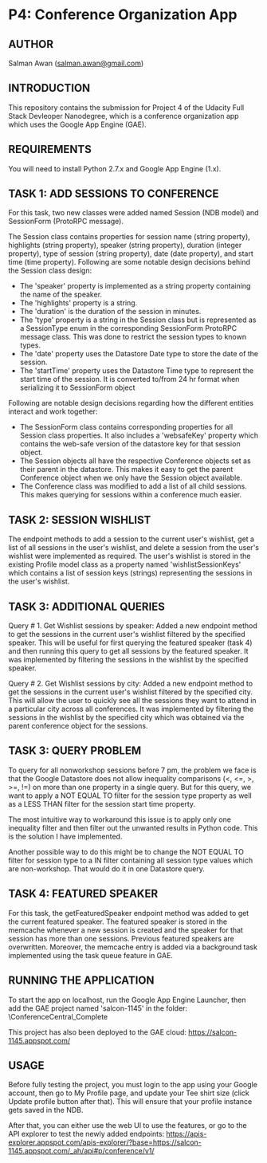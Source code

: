 P4: Conference Organization App
============

AUTHOR
------
Salman Awan (salman.awan@gmail.com)


INTRODUCTION
------------
This repository contains the submission for Project 4 of the Udacity Full Stack Devleoper Nanodegree, which is a conference organization app which uses the Google App Engine (GAE).


REQUIREMENTS
-------------
You will need to install Python 2.7.x and Google App Engine (1.x).


TASK 1: ADD SESSIONS TO CONFERENCE
----------------------------------
For this task, two new classes were added named Session (NDB model) and SessionForm (ProtoRPC message).

The Session class contains properties for session name (string property), highlights (string property), speaker (string property), duration (integer property), type of session (string property), date (date property), and start time (time property). Following are some notable design decisions behind the Session class design:

- The 'speaker' property is implemented as a string property containing the name of the speaker.
- The 'highlights' property is a string.
- The 'duration' is the duration of the session in minutes.
- The 'type' property is a string in the Session class but is represented as a SessionType enum in the corresponding SessionForm ProtoRPC message class. This was done to restrict the session types to known types.
- The 'date' property uses the Datastore Date type to store the date of the session.
- The 'startTime' property uses the Datastore Time type to represent the start time of the session. It is converted to/from 24 hr format when serializing it to SessionForm object

Following are notable design decisions regarding how the different entities interact and work together:

- The SessionForm class contains corresponding properties for all Session class properties. It also includes a 'websafeKey' property which contains the web-safe version of the datastore key for that session object.
- The Session objects all have the respective Conference objects set as their parent in the datastore. This makes it easy to get the parent Conference object when we only have the Session object available.
- The Conference class was modified to add a list of all child sessions. This makes querying for sessions within a conference much easier.


TASK 2: SESSION WISHLIST
------------------------
The endpoint methods to add a session to the current user's wishlist, get a list of all sessions in the user's wishlist, and delete a session from the user's wishlist were implemented as required. The user's wishlist is stored in the existing Profile model class as a property named 'wishlistSessionKeys' which contains a list of session keys (strings) representing the sessions in the user's wishlist.


TASK 3: ADDITIONAL QUERIES
--------------------------
Query # 1. Get Wishlist sessions by speaker: Added a new endpoint method to get the sessions in the current user's wishlist filtered by the specified speaker. This will be useful for first querying the featured speaker (task 4) and then running this query to get all sessions by the featured speaker. It was implemented by filtering the sessions in the wishlist by the specified speaker.

Query # 2. Get Wishlist sessions by city: Added a new endpoint method to get the sessions in the current user's wishlist filtered by the specified city. This will allow the user to quickly see all the sessions they want to attend in a particular city across all conferences. It was implemented by filtering the sessions in the wishlist by the specified city which was obtained via the parent conference object for the sessions.


TASK 3: QUERY PROBLEM
---------------------
To query for all nonworkshop sessions before 7 pm, the problem we face is that the Google Datastore does not allow inequality comparisons (<, <=, >, >=, !=) on more than one property in a single query. But for this query, we want to apply a NOT EQUAL TO filter for the session type property as well as a LESS THAN filter for the session start time property.

The most intuitive way to workaround this issue is to apply only one inequality filter and then filter out the unwanted results in Python code. This is the solution I have implemented.

Another possible way to do this might be to change the NOT EQUAL TO filter for session type to a IN filter containing all session type values which are non-workshop. That would do it in one Datastore query.


TASK 4: FEATURED SPEAKER
---------------------
For this task, the getFeaturedSpeaker endpoint method was added to get the current featured speaker. The featured speaker is stored in the memcache whenever a new session is created and the speaker for that session has more than one sessions. Previous featured speakers are overwritten. Moreover, the memcache entry is added via a background task implemented using the task queue feature in GAE.


RUNNING THE APPLICATION
-----------------------
To start the app on localhost, run the Google App Engine Launcher, then add the GAE project named 'salcon-1145' in the folder: <ud858>\ConferenceCentral_Complete

This project has also been deployed to the GAE cloud: https://salcon-1145.appspot.com/


USAGE
-----
Before fully testing the project, you must login to the app using your Google account, then go to My Profile page, and update your Tee shirt size (click Update profile button after that). This will ensure that your profile instance gets saved in the NDB.

After that, you can either use the web UI to use the features, or go to the API explorer to test the newly added endpoints: https://apis-explorer.appspot.com/apis-explorer/?base=https://salcon-1145.appspot.com/_ah/api#p/conference/v1/
